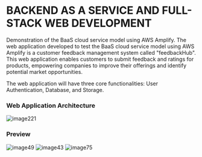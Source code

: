 # BACKEND AS A SERVICE AND FULL-STACK WEB DEVELOPMENT

Demonstration of the BaaS cloud service model using AWS Amplify. The web application developed to test the BaaS cloud service model using AWS Amplify is a customer feedback management system called "feedbackHub". This web application enables customers to submit feedback and ratings for products, empowering companies to improve their offerings and identify potential market opportunities.

The web application will have three core functionalities: User Authentication, Database, and Storage.

### Web Application Architecture
![image221](https://github.com/user-attachments/assets/15596c63-ea96-4bd0-ae53-9fe524bd6f18)

### Preview
![image49](https://github.com/user-attachments/assets/99d395da-90f4-44eb-af7c-8140901d6ed5)
![image43](https://github.com/user-attachments/assets/dfb1d28a-6b0b-4c52-9f49-6f4b40d6bfe9)
![image75](https://github.com/user-attachments/assets/3aed35dc-eb4f-4e95-a474-08f972067374)
